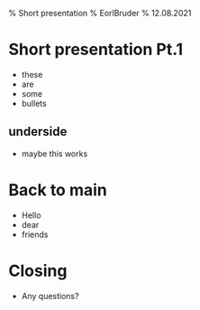 % Short presentation
% EorlBruder
% 12.08.2021

# Short presentation Pt.1 

- these 
- are
- some
- bullets

## underside

- maybe this works

# Back to main

- Hello
- dear
- friends

# Closing

- Any questions?